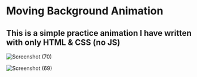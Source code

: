 # Moving Background Animation
## This is a simple practice animation I have written with only HTML & CSS (no JS)

![Screenshot (70)](https://github.com/artinmohajeri/Moving-Background-Animation/assets/95845593/cc317ab0-f5a4-47a0-aa98-84c817571b46)

![Screenshot (69)](https://github.com/artinmohajeri/Moving-Background-Animation/assets/95845593/e0a555d7-2973-4571-b0b2-c30971268ba6)

